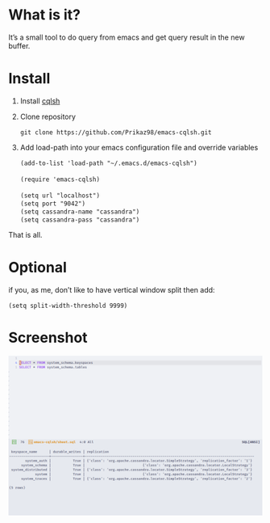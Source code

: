 # What is it?

It&rsquo;s a small tool to do query from emacs and get query result in the new buffer.


<a id="org58529ac"></a>

# Install

1.  Install [cqlsh](https://pypi.org/project/cqlsh/)
2.  Clone repository
    
        git clone https://github.com/Prikaz98/emacs-cqlsh.git

3.  Add load-path into your emacs configuration file and override variables
    
        (add-to-list 'load-path "~/.emacs.d/emacs-cqlsh")
        
        (require 'emacs-cqlsh)
        
        (setq url "localhost")
        (setq port "9042")
        (setq cassandra-name "cassandra")
        (setq cassandra-pass "cassandra")

That is all.


<a id="org2bfd0d0"></a>

# Optional

if you, as me, don&rsquo;t like to have vertical window split then add:

    (setq split-width-threshold 9999)


<a id="org97ce6dc"></a>

# Screenshot

![img](./emacs-cqlsh.png)

